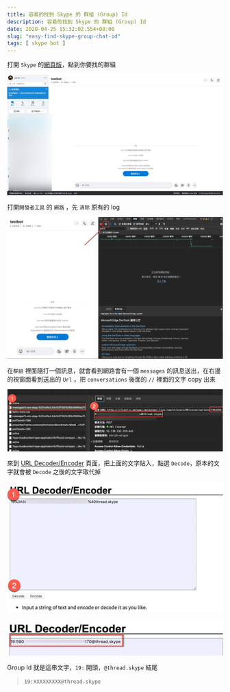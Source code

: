 ```yaml
---
title: 容昜的找到 Skype 的 群組 (Group) Id
description: 容昜的找到 Skype 的 群組 (Group) Id
date: 2020-04-25 15:32:02.554+08:00
slug: "easy-find-skype-group-chat-id"
tags: [ skype bot ]
---
```


打開 `Skype` 的[網頁版](https://web.skype.com/)，點到你要找的群組

![](./01.webp)

打開`開發者工具` 的 `網路` ，先 `清除` 原有的 log

![](./02.webp)

在`群組` 裡面隨打一個訊息，就會看到網路會有一個 `messages` 的訊息送出，在右邊的視窗面看到送出的 `Url` ，把 `conversations` 後面的 `//` 裡面的文字 copy 出來

![](./03.webp)

來到 [URL Decoder/Encoder](https://meyerweb.com/eric/tools/dencoder/) 頁面，把上面的文字貼入，點選 `Decode`，原本的文字就會被 `Decode` 之後的文字取代掉

![](./04.webp)

![](./05.webp)

Group Id 就是這串文字，`19:` 開頭，`@thread.skype` 結尾

> `19:XXXXXXXXX@thread.skype`